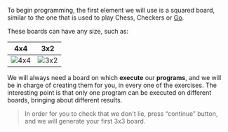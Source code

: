 To begin programming, the first element we will use is a squared board, similar to the one that is used to play Chess, Checkers or [Go](http://es.wikipedia.org/wiki/Go).
 
These boards can have any size, such as: 

| 4x4 | 3x2 |
|:---:|:---:|
|![4x4](https://raw.githubusercontent.com/sagrado-corazon-alcal/mumuki-fundamentos-gobstones-guia-1-primeros-programas/master/4x4.png)|![3x2](https://raw.githubusercontent.com/sagrado-corazon-alcal/mumuki-fundamentos-gobstones-guia-1-primeros-programas/master/3x2.png)|
 
We will always need a board on which **execute** our **programs**, and we will be in charge of creating them for you, in every one of the exercises.
The interesting point is that only one program can be executed on different boards, bringing about different results.
 
> In order for you to check that we don't lie, press “continue” button, and we will generate your first 3x3 board.
